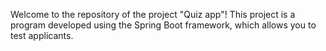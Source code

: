 Welcome to the repository of the project "Quiz app"! This project is a program developed using the Spring Boot framework, which allows you to test applicants.
